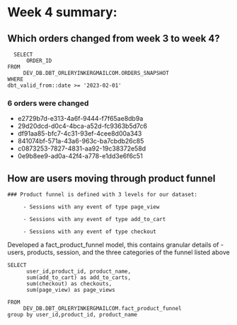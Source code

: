 # Week 4 summary:

##  Which orders changed from week 3 to week 4? 
```
  SELECT 
      ORDER_ID
FROM 
     DEV_DB.DBT_ORLERYINKERGMAILCOM.ORDERS_SNAPSHOT
WHERE 
dbt_valid_from::date >= '2023-02-01'
```
### 6 orders were changed 
 - e2729b7d-e313-4a6f-9444-f7f65ae8db9a
 - 29d20dcd-d0c4-4bca-a52d-fc9363b5d7c6
 - df91aa85-bfc7-4c31-93ef-4cee8d00a343
 - 841074bf-571a-43a6-963c-ba7cbdb26c85
 - c0873253-7827-4831-aa92-19c38372e58d
 - 0e9b8ee9-ad0a-42f4-a778-e1dd3e6f6c51


##  How are users moving through product funnel

    ### Product funnel is defined with 3 levels for our dataset:

         - Sessions with any event of type page_view

         - Sessions with any event of type add_to_cart

         - Sessions with any event of type checkout

Developed a fact_product_funnel model, this contains granular details of 
        - users, products, session, and the three categories of the funnel listed above 
```
SELECT 
      user_id,product_id, product_name,
      sum(add_to_cart) as add_to_carts,
      sum(checkout) as checkouts,
      sum(page_view) as page_views
      
FROM 
     DEV_DB.DBT_ORLERYINKERGMAILCOM.fact_product_funnel
group by user_id,product_id, product_name
```
